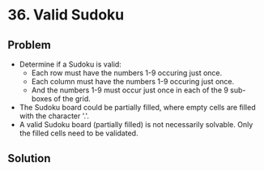 # 36. Valid Sudoku

## Problem
- Determine if a Sudoku is valid:
    + Each row must have the numbers 1-9 occuring just once.
    + Each column must have the numbers 1-9 occuring just once.
    + And the numbers 1-9 must occur just once in each of the 9 sub-boxes of the grid.
- The Sudoku board could be partially filled, where empty cells are filled with the character '.'.
- A valid Sudoku board (partially filled) is not necessarily solvable. Only the filled cells need to be validated.

## Solution
